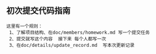 ## 初次提交代码指南

```aidl
这里有一个规则：
 1、了解项目结构、在doc/members/homework.md 写一个提交任务
 2、提交就写这个内容  接下来 每个人都写一次
 3、在doc/details/update_record.md  写本次更新记录
```

